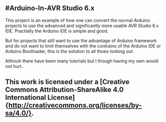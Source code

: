 #Arduino-In-AVR Studio 6.x
---------------------------

This project is an example of how one can convert the normal Arduino projects
to use the advanced and significantly more usable AVR Studio 6.x IDE.
Practially the Arduino IDE is simple and good. 

But for projects that still want to use the advantage of Arduino framework
and do not want to limit themselves with the contrains of the Arduino IDE or
Arduino Bootloader, this is the solution to all thoes looking out.

Althouh there have been many tutorials but I though having my own would not
hurt.

## This work is licensed under a [Creative Commons Attribution-ShareAlike 4.0 International License]{http://creativecommons.org/licenses/by-sa/4.0/}.